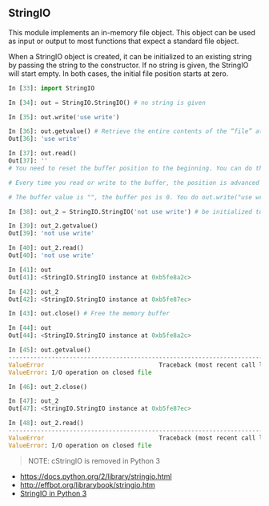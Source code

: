 ## StringIO

This module implements an in-memory file object. This object can be used as input or output to most functions that expect a standard file object.

When a StringIO object is created, it can be initialized to an existing string by passing the string to the constructor. If no string is given, the StringIO will start empty. In both cases, the initial file position starts at zero.
```python
In [33]: import StringIO

In [34]: out = StringIO.StringIO() # no string is given

In [35]: out.write('use write')

In [36]: out.getvalue() # Retrieve the entire contents of the “file” at any time before the StringIO object’s close() method is called
Out[36]: 'use write'

In [37]: out.read()
Out[37]: ''
# You need to reset the buffer position to the beginning. You can do this by doing out.seek(0).

# Every time you read or write to the buffer, the position is advanced by one. Say you start with an empty buffer.

# The buffer value is "", the buffer pos is 0. You do out.write("use write"). Obviously the buffer value is now "use write". The buffer position, however, is now 9. When you call read(), there is nothing past position 9 to read! So it returns an empty string.

In [38]: out_2 = StringIO.StringIO('not use write') # be initialized to an existing string by passing the string to the constructor

In [39]: out_2.getvalue()
Out[39]: 'not use write'

In [40]: out_2.read()
Out[40]: 'not use write'

In [41]: out
Out[41]: <StringIO.StringIO instance at 0xb5fe8a2c>

In [42]: out_2
Out[42]: <StringIO.StringIO instance at 0xb5fe87ec>

In [43]: out.close() # Free the memory buffer

In [44]: out
Out[44]: <StringIO.StringIO instance at 0xb5fe8a2c>

In [45]: out.getvalue()
---------------------------------------------------------------------------
ValueError                                Traceback (most recent call last)
ValueError: I/O operation on closed file

In [46]: out_2.close()

In [47]: out_2
Out[47]: <StringIO.StringIO instance at 0xb5fe87ec>

In [48]: out_2.read()
---------------------------------------------------------------------------
ValueError                                Traceback (most recent call last)
ValueError: I/O operation on closed file
```

> NOTE: cStringIO is removed in Python 3

- https://docs.python.org/2/library/stringio.html
- http://effbot.org/librarybook/stringio.htm
- [StringIO in Python 3](http://www.dotnetperls.com/stringio)
